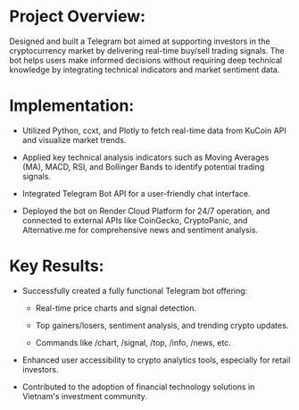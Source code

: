 # Project Overview:
Designed and built a Telegram bot aimed at supporting investors in the cryptocurrency market by delivering real-time buy/sell trading signals. The bot helps users make informed decisions without requiring deep technical knowledge by integrating technical indicators and market sentiment data.

# Implementation:
* Utilized Python, ccxt, and Plotly to fetch real-time data from KuCoin API and visualize market trends.

* Applied key technical analysis indicators such as Moving Averages (MA), MACD, RSI, and Bollinger Bands to identify potential trading signals.

* Integrated Telegram Bot API for a user-friendly chat interface.

* Deployed the bot on Render Cloud Platform for 24/7 operation, and connected to external APIs like CoinGecko, CryptoPanic, and Alternative.me for comprehensive news and sentiment analysis.

# Key Results:
* Successfully created a fully functional Telegram bot offering:

  * Real-time price charts and signal detection.

  * Top gainers/losers, sentiment analysis, and trending crypto updates.

  * Commands like /chart, /signal, /top, /info, /news, etc.

* Enhanced user accessibility to crypto analytics tools, especially for retail investors.

* Contributed to the adoption of financial technology solutions in Vietnam's investment community.
